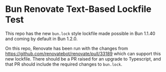 # Bun Renovate Text-Based Lockfile Test

This repo has the new `bun.lock` style lockfile made possible in Bun 1.1.40 and coming by default in Bun 1.2.0.

On this repo, Renovate has been run with the changes from https://github.com/renovatebot/renovate/pull/33189 which can support this new lockfile. There should be a PR raised for an upgrade to Typescript, and that PR should include the required changes to `bun.lock`.
